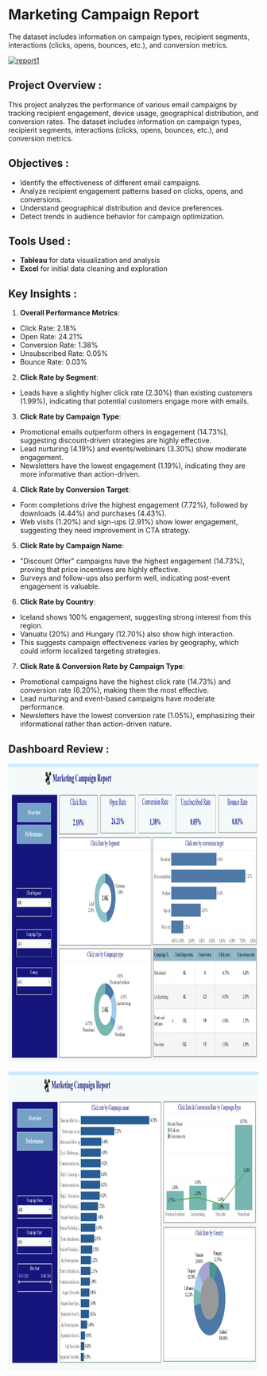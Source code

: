 # Marketing Campaign Report
The dataset includes information on campaign types, recipient segments, interactions (clicks, opens, bounces, etc.), and conversion metrics.

[<img src="https://mmclearning.com/wp-content/uploads/2021/12/marketing-campaign.png" alt="report1" width="1000" height="450">](https://mmclearning.com/wp-content/uploads/2021/12/marketing-campaign.png) &nbsp;

## Project Overview :
This project analyzes the performance of various email campaigns by tracking recipient engagement, device usage, geographical distribution, and conversion rates. The dataset includes information on campaign types, recipient segments, interactions (clicks, opens, bounces, etc.), and conversion metrics.

## Objectives :
- Identify the effectiveness of different email campaigns.
- Analyze recipient engagement patterns based on clicks, opens, and conversions.
- Understand geographical distribution and device preferences.
- Detect trends in audience behavior for campaign optimization.

## Tools Used :
- **Tableau** for data visualization and analysis
- **Excel** for initial data cleaning and exploration

## Key Insights :
1. **Overall Performance Metrics**:
- Click Rate: 2.18%
- Open Rate: 24.21%
- Conversion Rate: 1.38%
- Unsubscribed Rate: 0.05%
- Bounce Rate: 0.03%

2. **Click Rate by Segment**:
- Leads have a slightly higher click rate (2.30%) than existing customers (1.99%),
  indicating that potential customers engage more with emails.

3. **Click Rate by Campaign Type**:
- Promotional emails outperform others in engagement (14.73%), suggesting discount-driven strategies are highly effective.
- Lead nurturing (4.19%) and events/webinars (3.30%) show moderate engagement.
- Newsletters have the lowest engagement (1.19%), indicating they are more informative than action-driven.

4. **Click Rate by Conversion Target**:
- Form completions drive the highest engagement (7.72%), followed by downloads (4.44%) and purchases (4.43%).
- Web visits (1.20%) and sign-ups (2.91%) show lower engagement, suggesting they need improvement in CTA strategy.

5. **Click Rate by Campaign Name**:
- "Discount Offer" campaigns have the highest engagement (14.73%), proving that price incentives are highly effective.
- Surveys and follow-ups also perform well, indicating post-event engagement is valuable.

6. **Click Rate by Country**:
- Iceland shows 100% engagement, suggesting strong interest from this region.
- Vanuatu (20%) and Hungary (12.70%) also show high interaction.
- This suggests campaign effectiveness varies by geography, which could inform localized targeting strategies.

7. **Click Rate & Conversion Rate by Campaign Type**:
- Promotional campaigns have the highest click rate (14.73%) and conversion rate (6.20%), making them the most effective.
- Lead nurturing and event-based campaigns have moderate performance.
- Newsletters have the lowest conversion rate (1.05%), emphasizing their informational rather than action-driven nature.

## Dashboard Review :
<img src="Report Img/Overview1.png" alt="report1" width="1000" height="600">&nbsp;
<img src="Report Img/Performance.png" alt="report1" width="1000" height="600">&nbsp;
